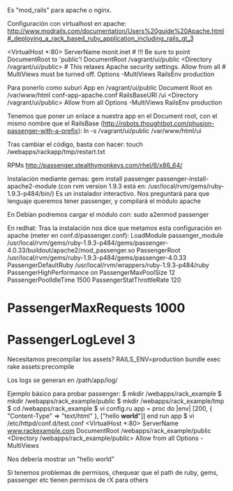 Es "mod_rails" para apache o nginx.

Configuración con virtualhost en apache:
http://www.modrails.com/documentation/Users%20guide%20Apache.html#_deploying_a_rack_based_ruby_application_including_rails_gt_3

<VirtualHost *:80>
    ServerName monit.inet
    # !!! Be sure to point DocumentRoot to 'public'!
    DocumentRoot /vagrant/ui/public
    <Directory /vagrant/ui/public>
        # This relaxes Apache security settings.
        Allow from all
	# MultiViews must be turned off.
        Options -MultiViews
    </Directory>
    RailsEnv production
</VirtualHost>

Para ponerlo como suburi
App en /vagrant/ui/public
Document Root en /var/www/html
conf-app-apache.conf
  RailsBaseURI /ui
  <Directory /vagrant/ui/public>
    Allow from all
    Options -MultiViews
    RailsEnv production
  </Directory>

Tenemos que poner un enlace a nuestra app en el Document root, con el mismo nombre que el RailsBase (http://robots.thoughtbot.com/phusion-passenger-with-a-prefix):
  ln -s /vagrant/ui/public /var/www/html/ui



Tras cambiar el código, basta con hacer:
touch /webapps/rackapp/tmp/restart.txt


RPMs
http://passenger.stealthymonkeys.com/rhel/6/x86_64/


Instalación mediante gemas:
gem install passenger
passenger-install-apache2-module  (con rvm version 1.9.3 está en: /usr/local/rvm/gems/ruby-1.9.3-p484/bin/)
  Es un instalador interactivo. Nos preguntará para que lenguaje queremos tener passenger, y compilará el módulo apache

En Debian podremos cargar el módulo con: sudo a2enmod passenger

En redhat:
Tras la instalación nos dice que metamos esta configuración en apache (meter en conf.d/passenger.conf):
   LoadModule passenger_module /usr/local/rvm/gems/ruby-1.9.3-p484/gems/passenger-4.0.33/buildout/apache2/mod_passenger.so
   PassengerRoot /usr/local/rvm/gems/ruby-1.9.3-p484/gems/passenger-4.0.33
   PassengerDefaultRuby /usr/local/rvm/wrappers/ruby-1.9.3-p484/ruby
   PassengerHighPerformance on
   PassengerMaxPoolSize 12
   PassengerPoolIdleTime 1500
   PassengerStatThrottleRate 120
   # PassengerMaxRequests 1000
   # PassengerLogLevel 3
   
Necesitamos precompilar los assets?
RAILS_ENV=production bundle exec rake assets:precompile


Los logs se generan en
/path/app/log/



Ejemplo básico para probar passenger:
$ mkdir /webapps/rack_example
$ mkdir /webapps/rack_example/public
$ mkdir /webapps/rack_example/tmp
$ cd /webapps/rack_example
$ vi config.ru
app = proc do |env|
    [200, { "Content-Type" => "text/html" }, ["hello <b>world</b>"]]
end
run app
$ vi /etc/httpd/conf.d/test.conf
<VirtualHost *:80>
    ServerName www.rackexample.com
    DocumentRoot /webapps/rack_example/public
    <Directory /webapps/rack_example/public>
        Allow from all
        Options -MultiViews
    </Directory>
</VirtualHost>

Nos debería mostrar un "hello world"



Si tenemos problemas de permisos, chequear que el path de ruby, gems, passenger etc tienen permisos de rX para others

